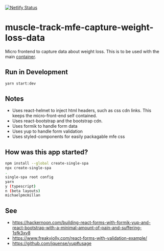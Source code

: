 [![Netlify Status](https://api.netlify.com/api/v1/badges/39f4a3d2-46a1-4843-b45e-0fa650a693f7/deploy-status)](https://app.netlify.com/sites/muscle-track/deploys)

# muscle-track-mfe-capture-weight-loss-data

Micro frontend to capture data about weight loss. This is to be used with the main [container](https://github.com/michaelpmcmillan/muscle-track-mfe-container).

## Run in Development

```bash
yarn start:dev
```

## Notes

- Uses react-helmet to inject html headers, such as css cdn links. This keeps the micro-front-end self contained.
- Uses react-bootstrap and the bootstrap cdn.
- Uses formik to handle form data
- Uses yup to handle form validation
- Uses styled-components for easily packagable mfe css

## How was this app started?

```bash
npm install --global create-single-spa
npx create-single-spa
.
single-spa root config
yarn
y (typescript)
n (beta layouts)
michaelpmcmillan
```

## See

- https://hackernoon.com/building-react-forms-with-formik-yup-and-react-bootstrap-with-a-minimal-amount-of-pain-and-suffering-1sfk3xv8
- https://www.freakyjolly.com/react-forms-with-validation-example/
- https://github.com/jquense/yup#usage
